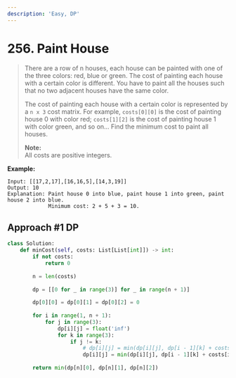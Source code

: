 ```yaml
---
description: 'Easy, DP'
---
```


# 256. Paint House

> There are a row of n houses, each house can be painted with one of the three colors: red, blue or green. The cost of painting each house with a certain color is different. You have to paint all the houses such that no two adjacent houses have the same color.
>
> The cost of painting each house with a certain color is represented by a `n x 3` cost matrix. For example, `costs[0][0]` is the cost of painting house 0 with color red; `costs[1][2]` is the cost of painting house 1 with color green, and so on... Find the minimum cost to paint all houses.
>
> **Note:**  
> All costs are positive integers.

**Example:**

```text
Input: [[17,2,17],[16,16,5],[14,3,19]]
Output: 10
Explanation: Paint house 0 into blue, paint house 1 into green, paint house 2 into blue. 
             Minimum cost: 2 + 5 + 3 = 10.
```

## Approach \#1 DP

```python
class Solution:
    def minCost(self, costs: List[List[int]]) -> int:
        if not costs:
            return 0
        
        n = len(costs)
        
        dp = [[0 for _ in range(3)] for _ in range(n + 1)]
        
        dp[0][0] = dp[0][1] = dp[0][2] = 0
        
        for i in range(1, n + 1):
            for j in range(3):
                dp[i][j] = float('inf')
                for k in range(3):
                    if j != k:
                        # dp[i][j] = min(dp[i][j], dp[i - 1][k] + costs[i - 1][k])
                        dp[i][j] = min(dp[i][j], dp[i - 1][k] + costs[i - 1][j])
                        
        return min(dp[n][0], dp[n][1], dp[n][2])
```

